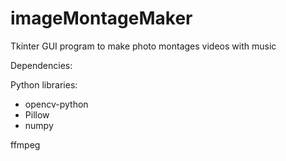 # imageMontageMaker
Tkinter GUI program to make photo montages videos with music

Dependencies:

Python libraries:
- opencv-python
- Pillow
- numpy
  
ffmpeg
